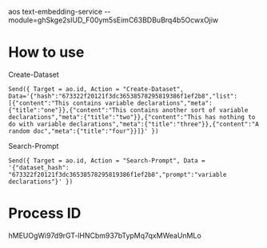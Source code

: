 aos text-embedding-service --module=ghSkge2sIUD_F00ym5sEimC63BDBuBrq4b5OcwxOjiw


# How to use

Create-Dataset
```
Send({ Target = ao.id, Action = "Create-Dataset", Data='{"hash":"673322f20121f3dc36538578295819386f1ef2b8","list":[{"content":"This contains variable declarations","meta":{"title":"one"}},{"content":"This contains another sort of variable declarations","meta":{"title":"two"}},{"content":"This has nothing to do with variable declarations","meta":{"title":"three"}},{"content":"A random doc","meta":{"title":"four"}}]}' })
```

Search-Prompt
```
Send({ Target = ao.id, Action = "Search-Prompt", Data = '{"dataset_hash": "673322f20121f3dc36538578295819386f1ef2b8","prompt":"variable declarations"}' })
```

# Process ID
hMEUOgWi97d9rGT-lHNCbm937bTypMq7qxMWeaUnMLo